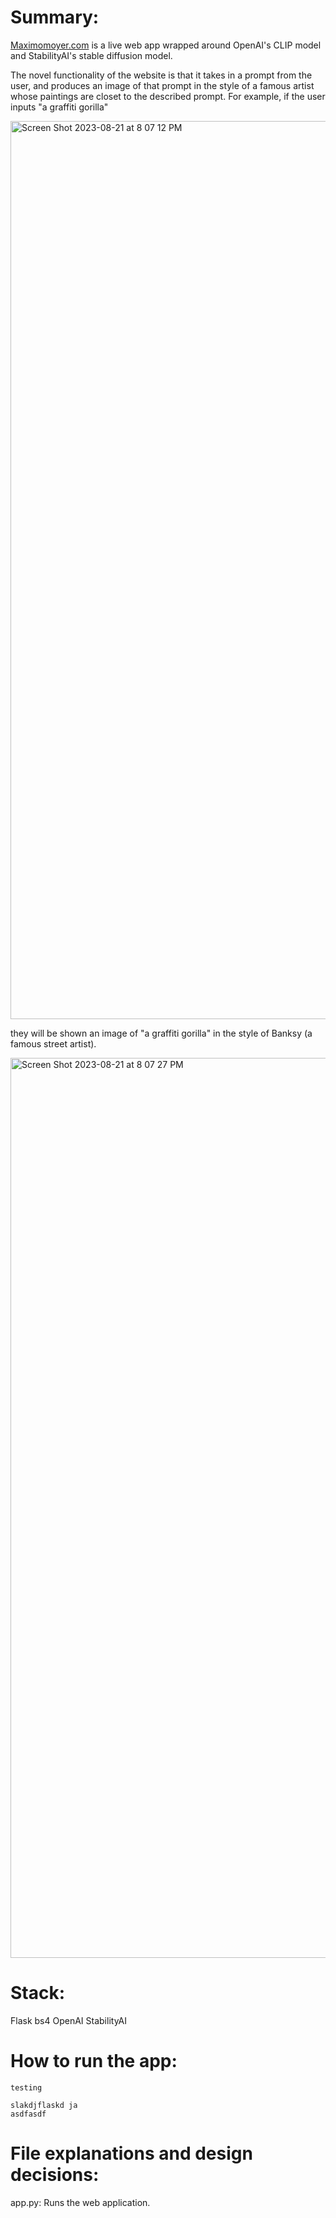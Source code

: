 # Summary:

[Maximomoyer.com](maximomoyer.com) is a live web app wrapped around OpenAI's CLIP model and StabilityAI's stable diffusion model.

The novel functionality of the website is that it takes in a prompt from the user, and produces an image of that prompt in the style of a famous artist whose paintings are closet to the described prompt. For example, if the user inputs "a graffiti gorilla" 

<img width="1437" alt="Screen Shot 2023-08-21 at 8 07 12 PM" src="https://github.com/MaximoMoyer/personal_website/assets/41522480/b0876a2d-c966-4441-bd5e-8518e5c38b3b">

they will be shown an image of "a graffiti gorilla" in the style of Banksy (a famous street artist).

<img width="1440" alt="Screen Shot 2023-08-21 at 8 07 27 PM" src="https://github.com/MaximoMoyer/personal_website/assets/41522480/16649423-963b-4fdb-8f99-95449b12c01e">

# Stack:
Flask
bs4
OpenAI
StabilityAI

# How to run the app:
`
testing
`

```
slakdjflaskd ja
asdfasdf
```


# File explanations and design decisions:
app.py: Runs the web application.


